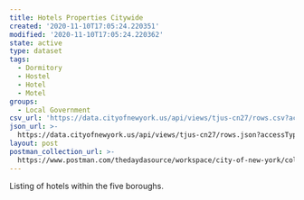 ```yaml
---
title: Hotels Properties Citywide
created: '2020-11-10T17:05:24.220351'
modified: '2020-11-10T17:05:24.220362'
state: active
type: dataset
tags:
  - Dormitory
  - Hostel
  - Hotel
  - Motel
groups:
  - Local Government
csv_url: 'https://data.cityofnewyork.us/api/views/tjus-cn27/rows.csv?accessType=DOWNLOAD'
json_url: >-
  https://data.cityofnewyork.us/api/views/tjus-cn27/rows.json?accessType=DOWNLOAD
layout: post
postman_collection_url: >-
  https://www.postman.com/thedaydasource/workspace/city-of-new-york/collection/15909983-c053d433-c673-4185-88c9-033e7ea5dfa9
---
```

Listing of hotels within the five boroughs.
